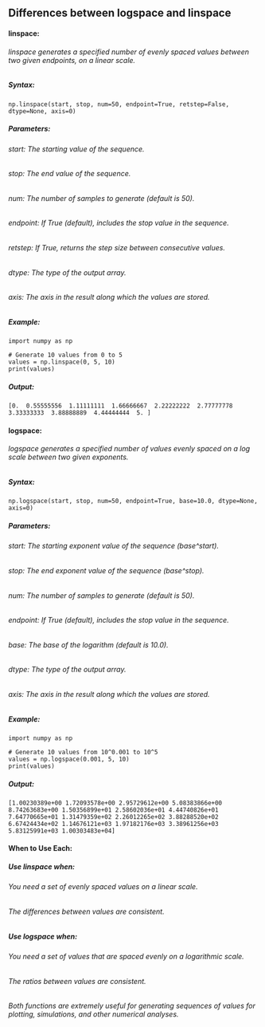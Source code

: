 ## Differences between logspace and linspace

#### linspace:

###### linspace generates a specified number of evenly spaced values between two given endpoints, on a linear scale.

##### Syntax:

```
np.linspace(start, stop, num=50, endpoint=True, retstep=False, dtype=None, axis=0)
```

##### Parameters:

###### start: The starting value of the sequence.

###### stop: The end value of the sequence.

###### num: The number of samples to generate (default is 50).

###### endpoint: If True (default), includes the stop value in the sequence.

###### retstep: If True, returns the step size between consecutive values.

###### dtype: The type of the output array.

###### axis: The axis in the result along which the values are stored.

##### Example:

```
import numpy as np

# Generate 10 values from 0 to 5
values = np.linspace(0, 5, 10)
print(values)
```

##### Output:
```
[0.  0.55555556  1.11111111  1.66666667  2.22222222  2.77777778  3.33333333  3.88888889  4.44444444  5. ]
```

#### logspace:

###### logspace generates a specified number of values evenly spaced on a log scale between two given exponents.

##### Syntax:

```
np.logspace(start, stop, num=50, endpoint=True, base=10.0, dtype=None, axis=0)
```

##### Parameters:

###### start: The starting exponent value of the sequence (base^start).

###### stop: The end exponent value of the sequence (base^stop).

###### num: The number of samples to generate (default is 50).

###### endpoint: If True (default), includes the stop value in the sequence.

###### base: The base of the logarithm (default is 10.0).

###### dtype: The type of the output array.

###### axis: The axis in the result along which the values are stored.

##### Example:

```
import numpy as np

# Generate 10 values from 10^0.001 to 10^5
values = np.logspace(0.001, 5, 10)
print(values)
```

##### Output:

```
[1.00230389e+00 1.72093578e+00 2.95729612e+00 5.08383866e+00 8.74263683e+00 1.50356899e+01 2.58602036e+01 4.44740826e+01 7.64770665e+01 1.31479359e+02 2.26012265e+02 3.88288520e+02 6.67424434e+02 1.14676121e+03 1.97182176e+03 3.38961256e+03 5.83125991e+03 1.00303483e+04]
```

#### When to Use Each:

##### Use linspace when:

###### You need a set of evenly spaced values on a linear scale.

###### The differences between values are consistent.

##### Use logspace when:

###### You need a set of values that are spaced evenly on a logarithmic scale.

###### The ratios between values are consistent.

###### Both functions are extremely useful for generating sequences of values for plotting, simulations, and other numerical analyses.